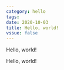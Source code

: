 ```yaml
---
category: hello
tags:
date: 2020-10-03
title: Hello, world!
vssue: false
---
```


Hello, world!

<!-- more -->

Hello, world!
